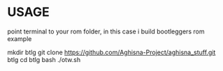 # USAGE
point terminal to your rom folder, in this case i build bootleggers rom
example

mkdir btlg
git clone https://github.com/Aghisna-Project/aghisna_stuff.git btlg
cd btlg
bash ./otw.sh
